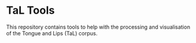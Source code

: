 # TaL Tools
This repository contains tools to help with the processing and visualisation of the Tongue and Lips (TaL) corpus.
